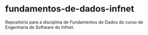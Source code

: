 # fundamentos-de-dados-infnet
 Repositório para a disciplina de Fundamentos de Dados do curso de Engenharia de Software do Infnet.
